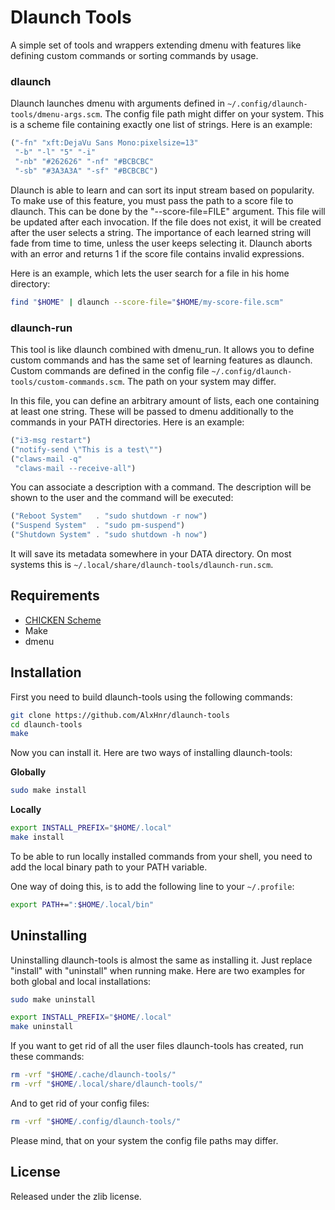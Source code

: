 # Dlaunch Tools

A simple set of tools and wrappers extending dmenu with features like
defining custom commands or sorting commands by usage.


### dlaunch

Dlaunch launches dmenu with arguments defined in
`~/.config/dlaunch-tools/dmenu-args.scm`. The config file path might differ
on your system. This is a scheme file containing exactly one list of
strings. Here is an example:

```scheme
("-fn" "xft:DejaVu Sans Mono:pixelsize=13"
 "-b" "-l" "5" "-i"
 "-nb" "#262626" "-nf" "#BCBCBC"
 "-sb" "#3A3A3A" "-sf" "#BCBCBC")
```

Dlaunch is able to learn and can sort its input stream based on popularity.
To make use of this feature, you must pass the path to a score file to
dlaunch. This can be done by the "--score-file=FILE" argument. This file
will be updated after each invocation. If the file does not exist, it will
be created after the user selects a string. The importance of each learned
string will fade from time to time, unless the user keeps selecting it.
Dlaunch aborts with an error and returns 1 if the score file contains
invalid expressions.

Here is an example, which lets the user search for a file in his home
directory:

```sh
find "$HOME" | dlaunch --score-file="$HOME/my-score-file.scm"
```

### dlaunch-run

This tool is like dlaunch combined with dmenu\_run. It allows you to define
custom commands and has the same set of learning features as dlaunch.
Custom commands are defined in the config file
`~/.config/dlaunch-tools/custom-commands.scm`. The path on your system may
differ.

In this file, you can define an arbitrary amount of lists, each one
containing at least one string. These will be passed to dmenu additionally
to the commands in your PATH directories. Here is an example:

```scheme
("i3-msg restart")
("notify-send \"This is a test\"")
("claws-mail -q"
 "claws-mail --receive-all")
```

You can associate a description with a command. The description will be
shown to the user and the command will be executed:

```scheme
("Reboot System"   . "sudo shutdown -r now")
("Suspend System"  . "sudo pm-suspend")
("Shutdown System" . "sudo shutdown -h now")
```

It will save its metadata somewhere in your DATA directory. On most systems
this is `~/.local/share/dlaunch-tools/dlaunch-run.scm`.

## Requirements

* [CHICKEN Scheme](http://call-cc.org)
* Make
* dmenu

## Installation

First you need to build dlaunch-tools using the following commands:

```sh
git clone https://github.com/AlxHnr/dlaunch-tools
cd dlaunch-tools
make
```

Now you can install it. Here are two ways of installing dlaunch-tools:

**Globally**

```sh
sudo make install
```

**Locally**

```sh
export INSTALL_PREFIX="$HOME/.local"
make install
```

To be able to run locally installed commands from your shell, you need to
add the local binary path to your PATH variable.

One way of doing this, is to add the following line to your `~/.profile`:

```sh
export PATH+=":$HOME/.local/bin"
```

## Uninstalling

Uninstalling dlaunch-tools is almost the same as installing it. Just
replace "install" with "uninstall" when running make. Here are two examples
for both global and local installations:

```sh
sudo make uninstall

export INSTALL_PREFIX="$HOME/.local"
make uninstall
```

If you want to get rid of all the user files dlaunch-tools has created, run
these commands:

```sh
rm -vrf "$HOME/.cache/dlaunch-tools/"
rm -vrf "$HOME/.local/share/dlaunch-tools/"
```

And to get rid of your config files:

```sh
rm -vrf "$HOME/.config/dlaunch-tools/"
```

Please mind, that on your system the config file paths may differ.

## License

Released under the zlib license.
